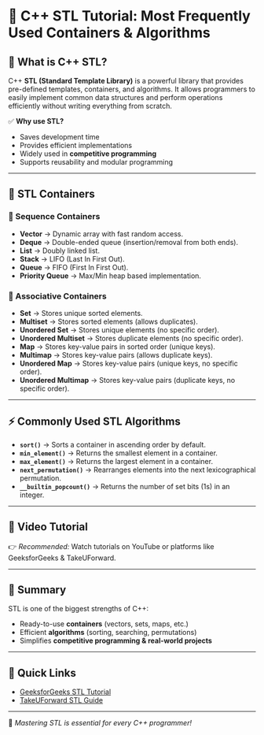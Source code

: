 # 📘 C++ STL Tutorial: Most Frequently Used Containers & Algorithms

## 📌 What is C++ STL?

C++ **STL (Standard Template Library)** is a powerful library that provides pre-defined templates, containers, and algorithms. It allows programmers to easily implement common data structures and perform operations efficiently without writing everything from scratch.

✅ **Why use STL?**

* Saves development time
* Provides efficient implementations
* Widely used in **competitive programming**
* Supports reusability and modular programming

---

## 📂 STL Containers

### 🔹 Sequence Containers

* **Vector** → Dynamic array with fast random access.
* **Deque** → Double-ended queue (insertion/removal from both ends).
* **List** → Doubly linked list.
* **Stack** → LIFO (Last In First Out).
* **Queue** → FIFO (First In First Out).
* **Priority Queue** → Max/Min heap based implementation.

### 🔹 Associative Containers

* **Set** → Stores unique sorted elements.
* **Multiset** → Stores sorted elements (allows duplicates).
* **Unordered Set** → Stores unique elements (no specific order).
* **Unordered Multiset** → Stores duplicate elements (no specific order).
* **Map** → Stores key-value pairs in sorted order (unique keys).
* **Multimap** → Stores key-value pairs (allows duplicate keys).
* **Unordered Map** → Stores key-value pairs (unique keys, no specific order).
* **Unordered Multimap** → Stores key-value pairs (duplicate keys, no specific order).

---

## ⚡ Commonly Used STL Algorithms

* **`sort()`** → Sorts a container in ascending order by default.
* **`min_element()`** → Returns the smallest element in a container.
* **`max_element()`** → Returns the largest element in a container.
* **`next_permutation()`** → Rearranges elements into the next lexicographical permutation.
* **`__builtin_popcount()`** → Returns the number of set bits (1s) in an integer.

---

## 🎥 Video Tutorial

👉 *Recommended:* Watch tutorials on YouTube or platforms like GeeksforGeeks & TakeUForward.

---

## 🎯 Summary

STL is one of the biggest strengths of C++:

* Ready-to-use **containers** (vectors, sets, maps, etc.)
* Efficient **algorithms** (sorting, searching, permutations)
* Simplifies **competitive programming & real-world projects**

---

## 📌 Quick Links

* [GeeksforGeeks STL Tutorial](https://www.geeksforgeeks.org/the-c-standard-template-library-stl/)
* [TakeUForward STL Guide](https://takeuforward.org/)

---

🚀 *Mastering STL is essential for every C++ programmer!*
